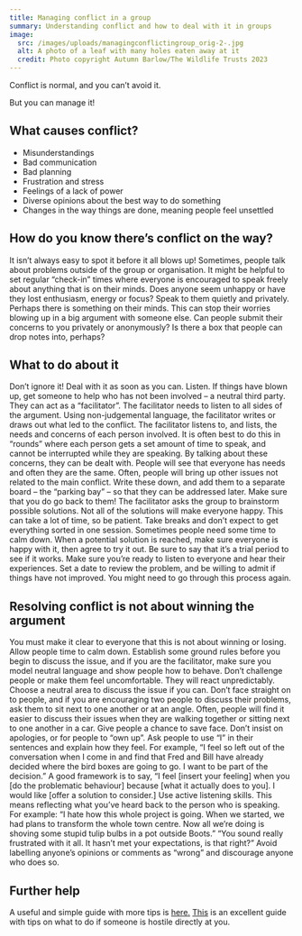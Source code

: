 ```yaml
---
title: Managing conflict in a group
summary: Understanding conflict and how to deal with it in groups
image:
  src: /images/uploads/managingconflictingroup_orig-2-.jpg
  alt: A photo of a leaf with many holes eaten away at it
  credit: Photo copyright Autumn Barlow/The Wildlife Trusts 2023
---
```

Conflict is normal, and you can’t avoid it.


But you can manage it!



## What causes conflict?



* Misunderstandings
* Bad communication
* Bad planning
* Frustration and stress
* Feelings of a lack of power
* Diverse opinions about the best way to do something
* Changes in the way things are done, meaning people feel unsettled



## How do you know there’s conflict on the way?



It isn’t always easy to spot it before it all blows up! 
Sometimes, people talk about problems outside of the group or organisation. It might be helpful to set regular “check-in” times where everyone is encouraged to speak freely about anything that is on their minds.
Does anyone seem unhappy or have they lost enthusiasm, energy or focus? Speak to them quietly and privately. Perhaps there is something on their minds. This can stop their worries blowing up in a big argument with someone else.
Can people submit their concerns to you privately or anonymously? Is there a box that people can drop notes into, perhaps?



## What to do about it



Don’t ignore it! Deal with it as soon as you can.
Listen.
If things have blown up, get someone to help who has not been involved – a neutral third party. They can act as a “facilitator”.
The facilitator needs to listen to all sides of the argument.
Using non-judgemental language, the facilitator writes or draws out what led to the conflict.
The facilitator listens to, and lists, the needs and concerns of each person involved. It is often best to do this in “rounds” where each person gets a set amount of time to speak, and cannot be interrupted while they are speaking.
By talking about these concerns, they can be dealt with. People will see that everyone has needs and often they are the same. 
Often, people will bring up other issues not related to the main conflict. Write these down, and add them to a separate board – the “parking bay” – so that they can be addressed later. Make sure that you do go back to them! 
The facilitator asks the group to brainstorm possible solutions. Not all of the solutions will make everyone happy. This can take a lot of time, so be patient. Take breaks and don’t expect to get everything sorted in one session. Sometimes people need some time to calm down. 
When a potential solution is reached, make sure everyone is happy with it, then agree to try it out. Be sure to say that it’s a trial period to see if it works. Make sure you’re ready to listen to everyone and hear their experiences. Set a date to review the problem, and be willing to admit if things have not improved. You might need to go through this process again.



## Resolving conflict is not about winning the argument



You must make it clear to everyone that this is not about winning or losing.
Allow people time to calm down.
Establish some ground rules before you begin to discuss the issue, and if you are the facilitator, make sure you model neutral language and show people how to behave. 
Don’t challenge people or make them feel uncomfortable. They will react unpredictably.
Choose a neutral area to discuss the issue if you can.
Don’t face straight on to people, and if you are encouraging two people to discuss their problems, ask them to sit next to one another or at an angle. Often, people will find it easier to discuss their issues when they are walking together or sitting next to one another in a car. 
Give people a chance to save face. Don’t insist on apologies, or for people to “own up”. 
Ask people to use “I” in their sentences and explain how they feel. For example, “I feel so left out of the conversation when I come in and find that Fred and Bill have already decided where the bird boxes are going to go. I want to be part of the decision.”
A good framework is to say, “I feel [insert your feeling] when you [do the problematic behaviour] because [what it actually does to you]. I would like [offer a solution to consider.]
Use active listening skills. This means reflecting what you’ve heard back to the person who is speaking. For example:
“I hate how this whole project is going. When we started, we had plans to transform the whole town centre. Now all we’re doing is shoving some stupid tulip bulbs in a pot outside Boots.”
“You sound really frustrated with it all. It hasn’t met your expectations, is that right?”
Avoid labelling anyone’s opinions or comments as “wrong” and discourage anyone who does so.



## Further help



A useful and simple guide with more tips is [here.](https://www.clarke.edu/campus-life/health-wellness/counseling/articles-advice/tips-for-managing-conflict/) 
[This](https://www.doc.govt.nz/get-involved/run-a-project/community-project-guidelines/manage-conflict-in-a-group/) is an excellent guide with tips on what to do if someone is hostile directly at you. 
